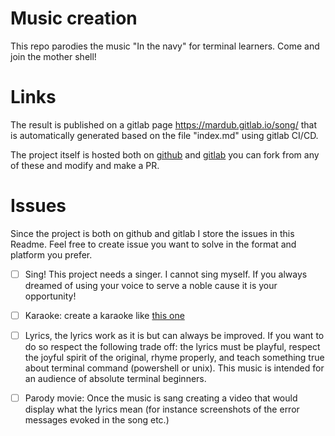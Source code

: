# Music creation
This repo parodies the music "In the navy" for terminal learners. Come and join the mother shell!

# Links
The result is published on a gitlab page https://mardub.gitlab.io/song/ that is automatically generated based on the file "index.md" using gitlab CI/CD.

The project itself is hosted both on [github](https://github.com/mardub1635/in-the-navy) and [gitlab](https://gitlab.com/mardub/song/-/blob/main/index.md) you can fork from any of these and modify and make a PR.
# Issues
Since the project is both on github and gitlab I store the issues in this Readme. Feel free to create issue you want to solve in the format and platform you prefer.
- [ ] Sing! This project needs a singer. I cannot sing myself. If you always dreamed of using your voice to serve a noble cause it is your opportunity!

- [ ] Karaoke: create a karaoke like [this one](https://www.youtube.com/watch?v=FrHdIU4KJL0)

- [ ] Lyrics, the lyrics work as it is but can always be improved. If you want to do so respect the following trade off: the lyrics must be playful, respect the joyful spirit of the original, rhyme properly, and teach something true about terminal command (powershell or unix). This music is intended for an audience of absolute terminal beginners.

- [ ] Parody movie: Once the music is sang creating a video that would display what the lyrics mean (for instance screenshots of the error messages evoked in the song etc.)



